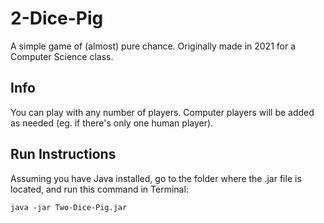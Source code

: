 # 2-Dice-Pig
A simple game of (almost) pure chance. Originally made in 2021 for a Computer Science class.

## Info
You can play with any number of players. Computer players will be added as needed (eg. if there's only one human player).

## Run Instructions
Assuming you have Java installed, go to the folder where the .jar file is located, and run this command in Terminal:
```
java -jar Two-Dice-Pig.jar
```